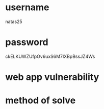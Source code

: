 # username
natas25
# password
ckELKUWZUfpOv6uxS6M7lXBpBssJZ4Ws
# web app vulnerability
# method of solve
